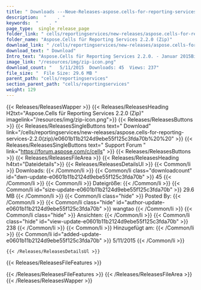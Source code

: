 ```yaml
---
title: " Downloads ---Neue-Releases-aspose.cells-for-reporting-services-2.2.0(zip) . "
description:  "    . " 
keywords:  "    . " 
page_type:  single_release_page
folder_link: " cells/reportingservices/new-releases/aspose.cells-for-reporting-services-2.2.0(zip)/"
folder_name: "Aspose.Cells für Reporting Services 2.2.0 (Zip)"
download_link: " /cells/reportingservices/new-releases/aspose.cells-for-reporting-services-2.2.0(zip)/e0601b11b2124d9ebe55f125c3fda70b"
download_text: " Download"
Intro_text: "Aspose.Cells für Reporting Services 2.2.0. - Januar 2015Bitte begrüßen Sie eine neue ..."
image_link: "/resources/img/zip-icon.png"
download_count: "   5/11/2015  Downloads: 45  Views: 237"
file_size: "  File Size: 29.6 MB "
parent_path: "cells/reportingservices"
section_parent_path: "cells/reportingservices"
weight: 129
---
```


{{< Releases/ReleasesWapper >}}
  {{< Releases/ReleasesHeading H2txt="Aspose.Cells für Reporting Services 2.2.0 (Zip)" imagelink="/resources/img/zip-icon.png">}}
  {{< Releases/ReleasesButtons >}}
    {{< Releases/ReleasesSingleButtons text=" Download" link="/cells/reportingservices/new-releases/aspose.cells-for-reporting-services-2.2.0(zip)/e0601b11b2124d9ebe55f125c3fda70b%20%20" >}}
    {{< Releases/ReleasesSingleButtons text=" Support Forum " link="https://forum.aspose.com/c/cells" >}}
  {{< Releases/ReleasesButtons >}}
  {{< Releases/ReleasesFileArea >}}
    {{< Releases/ReleasesHeading h4txt="Dateidetails">}}
    {{< Releases/ReleasesDetailsUl >}}
            {{< Common/li >}} Downloads: {{< /Common/li >}}
      {{< Common/li class="downloadcount" id="dwn-update-e0601b11b2124d9ebe55f125c3fda70b" >}} 45 {{< /Common/li >}}
      {{< Common/li >}} Dateigröße: {{< /Common/li >}}
      {{< Common/li id="size-update-e0601b11b2124d9ebe55f125c3fda70b" >}} 29.6 MB {{< /Common/li >}} 
      {{< Common/li  class="hide" >}} Posted By: {{< /Common/li >}} 
      {{< Common/li class="hide" id="author-update-e0601b11b2124d9ebe55f125c3fda70b" >}} wangtao {{< /Common/li >}}
      {{< Common/li class="hide" >}} Ansichten: {{< /Common/li >}}
      {{< Common/li class="hide" id="view-update-e0601b11b2124d9ebe55f125c3fda70b" >}} 238 {{< /Common/li >}}
      {{< Common/li >}} Hinzugefügt am: {{< /Common/li >}}
      {{< Common/li id="added-update-e0601b11b2124d9ebe55f125c3fda70b" >}} 5/11/2015 {{< /Common/li >}} 

    {{< /Releases/ReleasesDetailsUl >}}

  {{< Releases/ReleasesFileFeatures >}}
      
  {{< /Releases/ReleasesFileFeatures >}}
 {{< /Releases/ReleasesFileArea >}}
{{< /Releases/ReleasesWapper >}}



